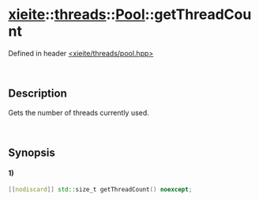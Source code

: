 # [xieite](../../../../../xieite.md)\:\:[threads](../../../../../threads.md)\:\:[Pool](../../../pool.md)\:\:getThreadCount
Defined in header [<xieite/threads/pool.hpp>](../../../../../../include/xieite/threads/pool.hpp)

&nbsp;

## Description
Gets the number of threads currently used.

&nbsp;

## Synopsis
#### 1)
```cpp
[[nodiscard]] std::size_t getThreadCount() noexcept;
```
